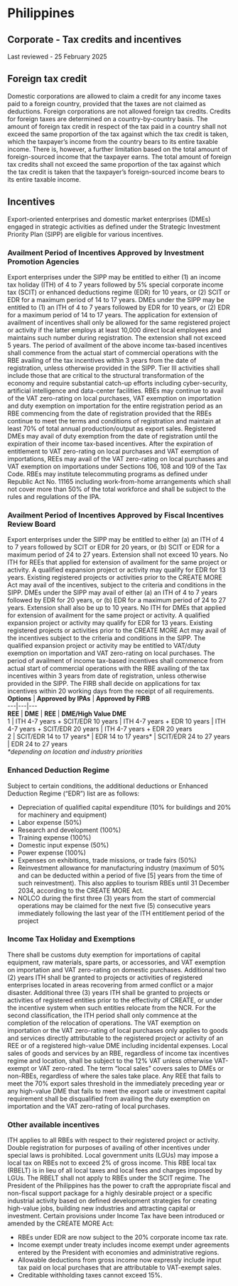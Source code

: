 # Philippines
## Corporate - Tax credits and incentives
Last reviewed - 25 February 2025
## Foreign tax credit
Domestic corporations are allowed to claim a credit for any income taxes paid to a foreign country, provided that the taxes are not claimed as deductions. Foreign corporations are not allowed foreign tax credits.
Credits for foreign taxes are determined on a country-by-country basis. The amount of foreign tax credit in respect of the tax paid in a country shall not exceed the same proportion of the tax against which the tax credit is taken, which the taxpayer’s income from the country bears to its entire taxable income. There is, however, a further limitation based on the total amount of foreign-sourced income that the taxpayer earns. The total amount of foreign tax credits shall not exceed the same proportion of the tax against which the tax credit is taken that the taxpayer’s foreign-sourced income bears to its entire taxable income.
## Incentives
Export-oriented enterprises and domestic market enterprises (DMEs) engaged in strategic activities as defined under the Strategic Investment Priority Plan (SIPP) are eligible for various incentives.
### Availment Period of Incentives Approved by Investment Promotion Agencies
Export enterprises under the SIPP may be entitled to either (1) an income tax holiday (ITH) of 4 to 7 years followed by 5% special corporate income tax (SCIT) or enhanced deductions regime (EDR) for 10 years, or (2) SCIT or EDR for a maximum period of 14 to 17 years. DMEs under the SIPP may be entitled to (1) an ITH of 4 to 7 years followed by EDR for 10 years, or (2) EDR for a maximum period of 14 to 17 years.
The application for extension of availment of incentives shall only be allowed for the same registered project or activity if the latter employs at least 10,000 direct local employees and maintains such number during registration. The extension shall not exceed 5 years. The period of availment of the above income tax-based incentives shall commence from the actual start of commercial operations with the RBE availing of the tax incentives within 3 years from the date of registration, unless otherwise provided in the SIPP.
Tier III activities shall include those that are critical to the structural transformation of the economy and require substantial catch-up efforts including cyber-security, artificial intelligence and data-center facilities.
RBEs may continue to avail of the VAT zero-rating on local purchases, VAT exemption on importation and duty exemption on importation for the entire registration period as an RBE commencing from the date of registration provided that the RBEs continue to meet the terms and conditions of registration and maintain at least 70% of total annual production/output as export sales.
Registered DMEs may avail of duty exemption from the date of registration until the expiration of their income tax-based incentives.
After the expiration of entitlement to VAT zero-rating on local purchases and VAT exemption of importations, REEs may avail of the VAT zero-rating on local purchases and VAT exemption on importations under Sections 106, 108 and 109 of the Tax Code.
RBEs may institute telecommuting programs as defined under Republic Act No. 11165 including work-from-home arrangements which shall not cover more than 50% of the total workforce and shall be subject to the rules and regulations of the IPA.
### Availment Period of Incentives Approved by Fiscal Incentives Review Board
Export enterprises under the SIPP may be entitled to either (a) an ITH of 4 to 7 years followed by SCIT or EDR for 20 years, or (b) SCIT or EDR for a maximum period of 24 to 27 years. Extension shall not exceed 10 years. No ITH for REEs that applied for extension of availment for the same project or activity. A qualified expansion project or activity may qualify for EDR for 13 years. Existing registered projects or activities prior to the CREATE MORE Act may avail of the incentives, subject to the criteria and conditions in the SIPP.
DMEs under the SIPP may avail of either (a) an ITH of 4 to 7 years followed by EDR for 20 years, or (b) EDR for a maximum period of 24 to 27 years. Extension shall also be up to 10 years. No ITH for DMEs that applied for extension of availment for the same project or activity. A qualified expansion project or activity may qualify for EDR for 13 years. Existing registered projects or activities prior to the CREATE MORE Act may avail of the incentives subject to the criteria and conditions in the SIPP. The qualified expansion project or activity may be entitled to VAT/duty exemption on importation and VAT zero-rating on local purchases.
The period of availment of income tax-based incentives shall commence from actual start of commercial operations with the RBE availing of the tax incentives within 3 years from date of registration, unless otherwise provided in the SIPP. The FIRB shall decide on applications for tax incentives within 20 working days from the receipt of all requirements.
**Options** |  **Approved by IPAs** |  **Approved by FIRB**  
---|---|---  
**REE** |  **DME** |  **REE** |  **DME/High Value DME**  
1 |  ITH 4-7 years + SCIT/EDR 10 years |  ITH 4-7 years + EDR 10 years |  ITH 4-7 years + SCIT/EDR 20 years |  ITH 4-7 years + EDR 20 years  
2 |  SCIT/EDR 14 to 17 years* |  EDR 14 to 17 years* |  SCIT/EDR 24 to 27 years |  EDR 24 to 27 years  
_*depending on location and industry priorities_
### Enhanced Deduction Regime
Subject to certain conditions, the additional deductions or Enhanced Deduction Regime (“EDR”) list are as follows:
  * Depreciation of qualified capital expenditure (10% for buildings and 20% for machinery and equipment)
  * Labor expense (50%)
  * Research and development (100%)
  * Training expense (100%)
  * Domestic input expense (50%)
  * Power expense (100%)
  * Expenses on exhibitions, trade missions, or trade fairs (50%)
  * Reinvestment allowance for manufacturing industry (maximum of 50% and can be deducted within a period of five [5] years from the time of such reinvestment). This also applies to tourism RBEs until 31 December 2034, according to the CREATE MORE Act.
  * NOLCO during the first three (3) years from the start of commercial operations may be claimed for the next five (5) consecutive years immediately following the last year of the ITH entitlement period of the project


### Income Tax Holiday and Exemptions
There shall be customs duty exemption for importations of capital equipment, raw materials, spare parts, or accessories, and VAT exemption on importation and VAT zero-rating on domestic purchases.
Additional two (2) years ITH shall be granted to projects or activities of registered enterprises located in areas recovering from armed conflict or a major disaster. Additional three (3) years ITH shall be granted to projects or activities of registered entities prior to the effectivity of CREATE, or under the incentive system when such entities relocate from the NCR. For the second classification, the ITH period shall only commence at the completion of the relocation of operations.
The VAT exemption on importation or the VAT zero-rating of local purchases only applies to goods and services directly attributable to the registered project or activity of an REE or of a registered high-value DME including incidental expenses.
Local sales of goods and services by an RBE, regardless of income tax incentives regime and location, shall be subject to the 12% VAT unless otherwise VAT-exempt or VAT zero-rated. The term “local sales” covers sales to DMEs or non-RBEs, regardless of where the sales take place.
Any REE that fails to meet the 70% export sales threshold in the immediately preceding year or any high-value DME that fails to meet the export sale or investment capital requirement shall be disqualified from availing the duty exemption on importation and the VAT zero-rating of local purchases.
### Other available incentives
ITH applies to all RBEs with respect to their registered project or activity. Double registration for purposes of availing of other incentives under special laws is prohibited.
Local government units (LGUs) may impose a local tax on RBEs not to exceed 2% of gross income. This RBE local tax (RBELT) is in lieu of all local taxes and local fees and charges imposed by LGUs. The RBELT shall not apply to RBEs under the SCIT regime.
The President of the Philippines has the power to craft the appropriate fiscal and non-fiscal support package for a highly desirable project or a specific industrial activity based on defined development strategies for creating high-value jobs, building new industries and attracting capital or investment.
Certain provisions under Income Tax have been introduced or amended by the CREATE MORE Act:
  * RBEs under EDR are now subject to the 20% corporate income tax rate.
  * Income exempt under treaty includes income exempt under agreements entered by the President with economies and administrative regions.
  * Allowable deductions from gross income now expressly include input tax paid on local purchases that are attributable to VAT-exempt sales.
  * Creditable withholding taxes cannot exceed 15%.


